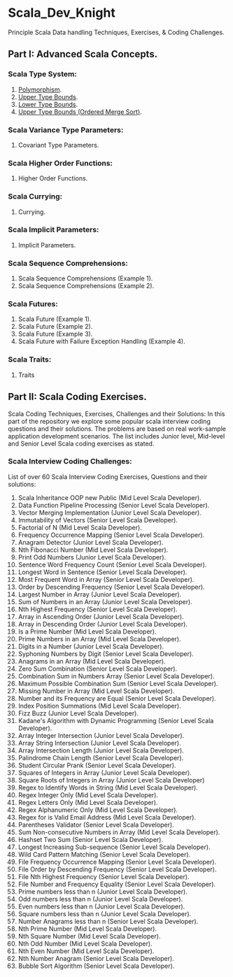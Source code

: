 # Scala_Dev_Knight
Principle Scala Data handling Techniques, Exercises, &amp; Coding Challenges.

## Part I: Advanced Scala Concepts.

### Scala Type System:
1. [Polymorphism](https://github.com/VakinduPhilliam/Scala_Dev_Knight/blob/main/Type_System/Polymorphism.scala).
2. [Upper Type Bounds](https://github.com/VakinduPhilliam/Scala_Dev_Knight/blob/main/Type_System/Upper_Type_Bounds.scala).
3. [Lower Type Bounds](https://github.com/VakinduPhilliam/Scala_Dev_Knight/blob/main/Type_System/Lower_Type_Bounds.scala).
4. [Upper Type Bounds (Ordered Merge Sort)](https://github.com/VakinduPhilliam/Scala_Dev_Knight/blob/main/Type_System/Upper_Type_Bounds.scala).

### Scala Variance Type Parameters:
1. Covariant Type Parameters.

### Scala Higher Order Functions:
1. Higher Order Functions.

### Scala Currying:
1. Currying.

### Scala Implicit Parameters:
1. Implicit Parameters.

### Scala Sequence Comprehensions:
1. Scala Sequence Comprehensions (Example 1).
2. Scala Sequence Comprehensions (Example 2).

### Scala Futures:
1. Scala Future (Example 1).
2. Scala Future (Example 2).
3. Scala Future (Example 3).
4. Scala Future with Failure Exception Handling (Example 4).

### Scala Traits:
1. Traits



## Part II: Scala Coding Exercises.
Scala Coding Techniques, Exercises, Challenges and their Solutions:
In this part of the repository we explore some popular scala interview coding questions and their solutions.
The problems are based on real work-sample application development scenarios.
The list includes Junior level, Mid-level and Senior Level Scala coding exercises as stated.

### Scala Interview Coding Challenges:
List of over 60 Scala Interview Coding Exercises, Questions and their solutions:

1. Scala Inheritance OOP new Public (Mid Level Scala Developer).
2. Data Function Pipeline Processing (Senior Level Scala Developer).
3. Vector Merging Implementation (Junior Level Scala Developer).
4. Immutability of Vectors (Senior Level Scala Developer).
5. Factorial of N (Mid Level Scala Developer).
6. Frequency Occurrence Mapping (Senior Level Scala Developer).
7. Anagram Detector (Junior Level Scala Developer).
8. Nth Fibonacci Number (Mid Level Scala Developer).
9. Print Odd Numbers (Junior Level Scala Developer).
10. Sentence Word Frequency Count (Senior Level Scala Developer).
11. Longest Word in Sentence (Senior Level Scala Developer).
12. Most Frequent Word in Array (Senior Level Scala Developer).
13. Order by Descending Frequency (Senior Level Scala Developer).
14. Largest Number in Array (Junior Level Scala Developer).
15. Sum of Numbers in an Array (Junior Level Scala Developer).
16. Nth Highest Frequency (Senior Level Scala Developer).
17. Array in Ascending Order (Junior Level Scala Developer). 
18. Array in Descending Order (Junior Level Scala Developer). 
19. Is a Prime Number (Mid Level Scala Developer).
20. Prime Numbers in an Array (Mid Level Scala Developer).
21. Digits in a Number (Junior Level Scala Developer).
22. Syphoning Numbers by Digit (Senior Level Scala Developer).
23. Anagrams in an Array (Mid Level Scala Developer).
24. Zero Sum Combination (Senior Level Scala Developer).
25. Combination Sum in Numbers Array (Senior Level Scala Developer).
26. Maximum Possible Combination Sum (Senior Level Scala Developer).
27. Missing Number in Array (Mid Level Scala Developer).
28. Number and its Frequency are Equal (Senior Level Scala Developer).
29. Index Position Summations (Mid Level Scala Developer).
30. Fizz Buzz (Junior Level Scala Developer).
31. Kadane's Algorithm with Dynamic Programming (Senior Level Scala Developer).
32. Array Integer Intersection (Junior Level Scala Developer).
33. Array String Intersection (Junior Level Scala Developer).
34. Array Intersection Length (Junior Level Scala Developer).
35. Palindrome Chain Length (Senior Level Scala Developer).
36. Student Circular Prank (Senior Level Scala Developer).
37. Squares of Integers in Array (Junior Level Scala Developer).
38. Square Roots of Integers in Array (Junior Level Scala Developer)
39. Regex to Identify Words in String (Mid Level Scala Developer).
40. Regex Integer Only (Mid Level Scala Developer).
41. Regex Letters Only (Mid Level Scala Developer).
42. Regex Alphanumeric Only (Mid Level Scala Developer).
43. Regex for is Valid Email Address (Mid Level Scala Developer).
44. Parentheses Validator (Senior Level Scala Developer).
45. Sum Non-consecutive Numbers in Array  (Mid Level Scala Developer).
46. Hashset Two Sum (Senior Level Scala Developer).
47. Longest Increasing Sub-sequence (Senior Level Scala Developer).
48. Wild Card Pattern Matching (Senior Level Scala Developer).
49. File Frequency Occurrence Mapping (Senior Level Scala Developer).
50. File Order by Descending Frequency (Senior Level Scala Developer).
51. File Nth Highest Frequency (Senior Level Scala Developer).
52. File Number and Frequency Equality (Senior Level Scala Developer).
53. Prime numbers less than n (Junior Level Scala Developer).
54. Odd numbers less than n (Junior Level Scala Developer).
55. Even numbers less than n (Junior Level Scala Developer).
56. Square numbers less than n (Junior Level Scala Developer).
57. Number Anagrams less than n (Senior Level Scala Developer).
58. Nth Prime Number (Mid Level Scala Developer).
59. Nth Square Number (Mid Level Scala Developer).
60. Nth Odd Number (Mid Level Scala Developer).
61. Nth Even Number (Mid Level Scala Developer).
62. Nth Number Anagram (Senior Level Scala Developer).
63. Bubble Sort Algorithm (Senior Level Scala Developer).
